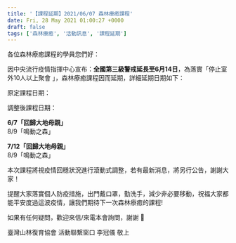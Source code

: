 ```yaml
---
title: '【課程延期】2021/06/07 森林療癒課程'
date: Fri, 28 May 2021 01:00:27 +0000
draft: false
tags: ['森林療癒', '活動訊息', '課程延期']
---
```


各位森林療癒課程的學員您們好：

因中央流行疫情指揮中心宣布：**全國第三級警戒延長至6月14日**，為落實「停止室外10人以上聚會 」，森林療癒課程因而延期，詳細延期日期如下：

原定課程日期：

調整後課程日期：

**6/7「回歸大地母親」**  
8/9「鳴動之森」 

**7/12「回歸大地母親」**  
8/9「鳴動之森」

本次課程將視疫情回穩狀況進行滾動式調整，若有最新消息，將另行公告，謝謝大家！

提醒大家落實個人防疫措施，出門戴口罩，勤洗手，減少非必要移動，祝福大家都能平安度過這波疫情，讓我們期待下一次森林療癒的課程!

如果有任何疑問，歡迎來信/來電本會詢問，謝謝 🙂

臺灣山林復育協會 活動聯繫窗口 李冠儀 敬上